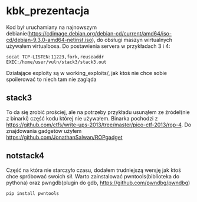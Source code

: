 # kbk_prezentacja

Kod był uruchamiany na najnowszym debianie(https://cdimage.debian.org/debian-cd/current/amd64/iso-cd/debian-9.3.0-amd64-netinst.iso),
do obsługi maszyn wirtualnych używałem virtualboxa. Do postawienia servera w przykładach 3 i 4:

```
socat TCP-LISTEN:11223,fork,reuseaddr EXEC:/home/user/vuln/stack3/stack3.out
```

Działające exploity są w working_exploits/, jak ktoś nie chce sobie spoilerować to niech tam nie zagląda


## stack3
To da się zrobić prościej, ale na potrzeby przykładu usunąłem ze źródeł(nie z binarki) część kodu której
nie używałem. Binarka pochodzi z https://github.com/ctfs/write-ups-2013/tree/master/pico-ctf-2013/rop-4.
Do znajdowania gadgetów użyłem https://github.com/JonathanSalwan/ROPgadget

## notstack4
Część na która nie starczyło czasu, dodałem trudniejszą wersję jak ktoś chce spróbować swoich sił. Warto 
zainstalować pwntools(biblioteka do pythona) oraz pwngdb(plugin do gdb, https://github.com/pwndbg/pwndbg)

```
pip install pwntools
```

